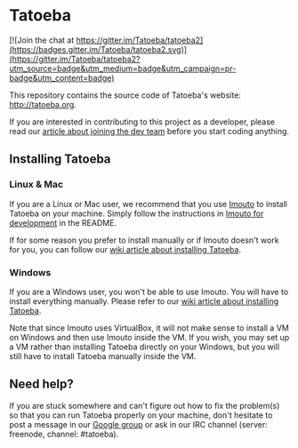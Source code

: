 Tatoeba
=======

[![Join the chat at https://gitter.im/Tatoeba/tatoeba2](https://badges.gitter.im/Tatoeba/tatoeba2.svg)](https://gitter.im/Tatoeba/tatoeba2?utm_source=badge&utm_medium=badge&utm_campaign=pr-badge&utm_content=badge)

This repository contains the source code of Tatoeba's website: 
http://tatoeba.org. 

If you are interested in contributing to this project as a developer, please 
read our [article about joining the dev team][1] before you start coding 
anything.



Installing Tatoeba
------------------

### Linux & Mac

If you are a Linux or Mac user, we recommend that you use [Imouto][2] to
install Tatoeba on your machine.
Simply follow the instructions in [Imouto for development][3] in the README.

If for some reason you prefer to install manually or if Imouto doesn't work 
for you, you can follow our [wiki article about installing Tatoeba][4].

### Windows

If you are a Windows user, you won't be able to use Imouto. You will have to
install everything manually. Please refer to our [wiki article about installing
Tatoeba][4].

Note that since Imouto uses VirtualBox, it will not make sense to install a VM 
on Windows and then use Imouto inside the VM. If you wish, you may set up a VM 
rather than installing Tatoeba directly on your Windows, but you will still have 
to install Tatoeba manually inside the VM.



Need help?
----------

If you are stuck somewhere and can't figure out how to fix the problem(s) so 
that you can run Tatoeba properly on your machine, don't hesitate to post a 
message in our [Google group][5] or ask in our IRC channel (server: freenode, 
channel: #tatoeba).

[1]: https://github.com/Tatoeba/tatoeba2/wiki/Joining-the-dev-team
[2]: https://github.com/Tatoeba/imouto
[3]: https://github.com/Tatoeba/imouto/blob/master/README.md#imouto-for-development
[4]: https://github.com/Tatoeba/tatoeba2/wiki/How-to-install-Tatoeba
[5]: http://groups.google.com/group/tatoebaproject
